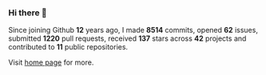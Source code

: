 ### Hi there 👋

Since joining Github **12** years ago, I made **8514** commits, opened **62** issues, submitted **1220** pull requests, received **137** stars across **42** projects and contributed to **11** public repositories.

Visit <a href="https://j15h.nu">home page</a> for more.
